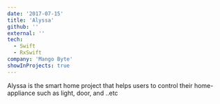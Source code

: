```yaml
---
date: '2017-07-15'
title: 'Alyssa'
github: ''
external: ''
tech:
  - Swift
  - RxSwift
company: 'Mango Byte'
showInProjects: true
---
```


Alyssa is the smart home project that helps users to control their home-appliance such as light, door, and ..etc